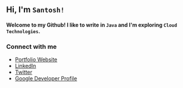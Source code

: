 

## Hi, I'm `Santosh!`
#### Welcome to my Github! I like to write in `Java` and I'm exploring `Cloud Technologies`.

### Connect with me
* [Portfolio Website](https://santoshmsahani.github.io/ "Portfolio Website")
* [LinkedIn](https://www.linkedin.com/in/santoshsahani/ "LinkedIn")
* [Twitter](https://twitter.com/santoshmsahani "Twitter")
* [Google Developer Profile](http://g.dev/santoshsahani "Google Developer Profile")




